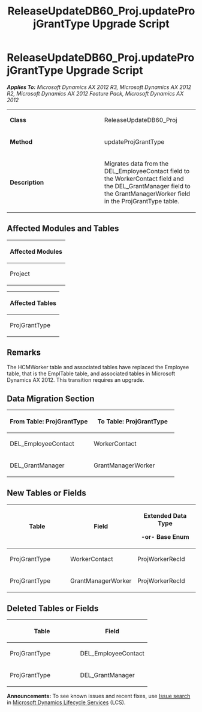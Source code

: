 ﻿---
title: ReleaseUpdateDB60_Proj.updateProjGrantType Upgrade Script
TOCTitle: ReleaseUpdateDB60_Proj.updateProjGrantType Upgrade Script
ms:assetid: 4d9e59c8-20d8-74b1-c5ac-7b1e959df3b9
ms:mtpsurl: https://msdn.microsoft.com/en-us/library/JJ685443(v=AX.60)
ms:contentKeyID: 49708149
ms.date: 05/18/2015
mtps_version: v=AX.60
---

# ReleaseUpdateDB60\_Proj.updateProjGrantType Upgrade Script 


_**Applies To:** Microsoft Dynamics AX 2012 R3, Microsoft Dynamics AX 2012 R2, Microsoft Dynamics AX 2012 Feature Pack, Microsoft Dynamics AX 2012_

<table>
<colgroup>
<col style="width: 50%" />
<col style="width: 50%" />
</colgroup>
<tbody>
<tr class="odd">
<td><p><strong>Class</strong></p></td>
<td><p>ReleaseUpdateDB60_Proj</p></td>
</tr>
<tr class="even">
<td><p><strong>Method</strong></p></td>
<td><p>updateProjGrantType</p></td>
</tr>
<tr class="odd">
<td><p><strong>Description</strong></p></td>
<td><p>Migrates data from the DEL_EmployeeContact field to the WorkerContact field and the DEL_GrantManager field to the GrantManagerWorker field in the ProjGrantType table.</p></td>
</tr>
</tbody>
</table>


## Affected Modules and Tables

<table>
<colgroup>
<col style="width: 100%" />
</colgroup>
<thead>
<tr class="header">
<th><p>Affected Modules</p></th>
</tr>
</thead>
<tbody>
<tr class="odd">
<td><p>Project</p></td>
</tr>
</tbody>
</table>


<table>
<colgroup>
<col style="width: 100%" />
</colgroup>
<thead>
<tr class="header">
<th><p>Affected Tables</p></th>
</tr>
</thead>
<tbody>
<tr class="odd">
<td><p>ProjGrantType</p></td>
</tr>
</tbody>
</table>


## Remarks

The HCMWorker table and associated tables have replaced the Employee table, that is the EmplTable table, and associated tables in Microsoft Dynamics AX 2012. This transition requires an upgrade.

## Data Migration Section

<table>
<colgroup>
<col style="width: 50%" />
<col style="width: 50%" />
</colgroup>
<thead>
<tr class="header">
<th><p>From Table: ProjGrantType</p></th>
<th><p>To Table: ProjGrantType</p></th>
</tr>
</thead>
<tbody>
<tr class="odd">
<td><p>DEL_EmployeeContact</p></td>
<td><p>WorkerContact</p></td>
</tr>
<tr class="even">
<td><p>DEL_GrantManager</p></td>
<td><p>GrantManagerWorker</p></td>
</tr>
</tbody>
</table>


## New Tables or Fields

<table>
<colgroup>
<col style="width: 33%" />
<col style="width: 33%" />
<col style="width: 33%" />
</colgroup>
<thead>
<tr class="header">
<th><p>Table</p></th>
<th><p>Field</p></th>
<th><p>Extended Data Type</p>
<p>-or- Base Enum</p></th>
</tr>
</thead>
<tbody>
<tr class="odd">
<td><p>ProjGrantType</p></td>
<td><p>WorkerContact</p></td>
<td><p>ProjWorkerRecId</p></td>
</tr>
<tr class="even">
<td><p>ProjGrantType</p></td>
<td><p>GrantManagerWorker</p></td>
<td><p>ProjWorkerRecId</p></td>
</tr>
</tbody>
</table>


## Deleted Tables or Fields

<table>
<colgroup>
<col style="width: 50%" />
<col style="width: 50%" />
</colgroup>
<thead>
<tr class="header">
<th><p>Table</p></th>
<th><p>Field</p></th>
</tr>
</thead>
<tbody>
<tr class="odd">
<td><p>ProjGrantType</p></td>
<td><p>DEL_EmployeeContact</p></td>
</tr>
<tr class="even">
<td><p>ProjGrantType</p></td>
<td><p>DEL_GrantManager</p></td>
</tr>
</tbody>
</table>

  
**Announcements:** To see known issues and recent fixes, use [Issue search](http://go.microsoft.com/fwlink/?linkid=389258) in [Microsoft Dynamics Lifecycle Services](http://go.microsoft.com/fwlink/?linkid=306505) (LCS).

